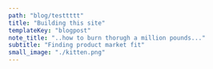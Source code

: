 ```yaml
---
path: "blog/testtttt"
title: "Building this site"
templateKey: "blogpost"
note_title: "..how to burn thorugh a million pounds..."
subtitle: "Finding product market fit"
small_image: "./kitten.png"
---
```

